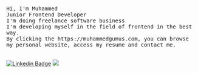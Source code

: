 <div align="left"> 
    <samp> Hi, I'm Muhammed </samp> <br/>
	<samp> Junior Frontend Developer </samp> <br/>
    <samp> I'm doing freelance software business </samp> <br/>
    <samp> I'm developing myself in the field of frontend in the best way. </samp> <br/>
    <samp> By clicking the https://muhammedgumus.com, you can browse my personal website, access my resume and contact me. </samp>
    <samp></samp> 
 <div> 
<br>

<!-- [![GitHub Streak](https://streak-stats.demolab.com?user=neslihanatasever&theme=onedark&hide_border=true&date_format=M%20j%5B%2C%20Y%5D&mode=weekly)](https://git.io/streak-stats) -->
     
<!-- <div align="center">
    <samp>Languages I have learned and am interested in</samp>
<div> -->

<!-- ![Tech Stack](https://cardify.vercel.app/api/badges?border=false&borderColor=%23ddd&borderWidth=2&iconColor=&icons=html5%2Ccss3%2Csass%2Cjavascript%2Ctypescript%2Cangular%2Cvuedotjs&preset=magic-lake&shadow=true&width=70)-->


[![Linkedin Badge](https://img.shields.io/badge/-Linkedin-black?style=flat-quare&labelColor=black&logo=linkedin&logoColor=white&link=link)](https://www.linkedin.com/in/muhammedgums/)
 <a href="https://github.com/muhammed-gumus/github-profile-views-counter">
  <img src="https://komarev.com/ghpvc/?username=muhammed-gumus&color=000000">
</a>
